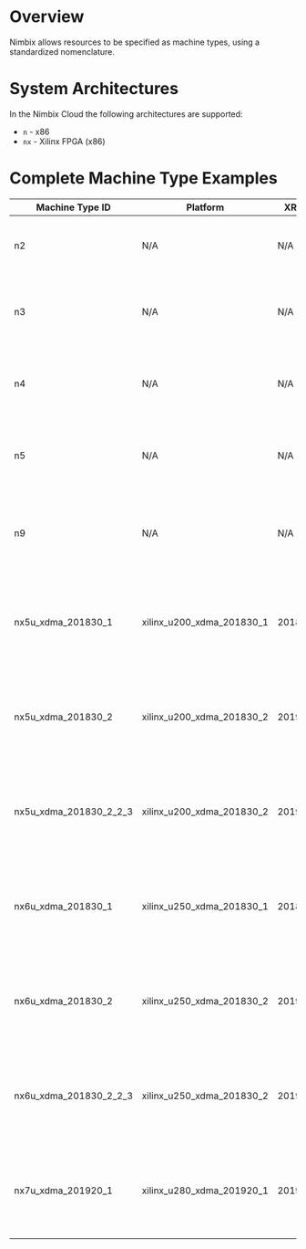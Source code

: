 # Overview

Nimbix allows resources to be specified as machine types, using a standardized nomenclature.

# System Architectures

In the Nimbix Cloud the following architectures are supported:

* `n` - x86
* `nx` - Xilinx FPGA (x86)

# Complete Machine Type Examples

Machine Type ID | Platform | XRT | Mark
--------------- | -------- | --- | ----
n2 | N/A | N/A | 8 core, 64GB RAM (CPU only)
n3 | N/A | N/A | 16 core, 128GB RAM (CPU only)
n4 | N/A | N/A | 16 core, 256GB RAM (CPU only)
n5 | N/A | N/A | 16 core, 512GB RAM (CPU only)
n9 | N/A | N/A | 20 core Intel Skylake, 192GB RAM (CPU only)
nx5u_xdma_201830_1 | xilinx_u200_xdma_201830_1 | 2018.3 | 16 core, 128GB RAM, Xilinx Alveo U200 FPGA
nx5u_xdma_201830_2 | xilinx_u200_xdma_201830_2 | 2019.1 | 16 core, 128GB RAM, Xilinx Alveo U200 FPGA
nx5u_xdma_201830_2_2_3 | xilinx_u200_xdma_201830_2 | 2019.2|  16 core, 128GB RAM, Xilinx Alveo U200 FPGA
nx6u_xdma_201830_1 | xilinx_u250_xdma_201830_1 | 2018.3 | 16 core, 128GB RAM, Xilinx Alveo U250 FPGA
nx6u_xdma_201830_2 | xilinx_u250_xdma_201830_2 | 2019.1 | 16 core, 128GB RAM, Xilinx Alveo U250 FPGA
nx6u_xdma_201830_2_2_3 | xilinx_u250_xdma_201830_2 | 2019.2 | 16 core, 128GB RAM, Xilinx Alveo U250 FPGA
nx7u_xdma_201920_1 | xilinx_u280_xdma_201920_1 | 2019.2 | 16 core, 128GB RAM, Xilinx Alveo U280 FPGA